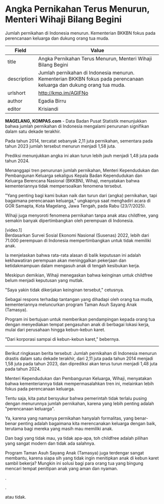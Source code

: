 # Angka Pernikahan Terus Menurun, Menteri Wihaji Bilang Begini

Jumlah pernikahan di Indonesia menurun. Kementerian BKKBN fokus pada perencanaan keluarga dan dukung orang tua muda.

| Field       | Value                                                       |
|-------------|-------------------------------------------------------------|
| title       | Angka Pernikahan Terus Menurun, Menteri Wihaji Bilang Begini |
| description | Jumlah pernikahan di Indonesia menurun. Kementerian BKKBN fokus pada perencanaan keluarga dan dukung orang tua muda. |
| urlshort    | http://kmp.im/AGIFNo |
| author      | Egadia Birru |
| editor      | Krisiandi |

**MAGELANG, KOMPAS.com** - Data Badan Pusat Statistik menunjukkan bahwa jumlah pernikahan di Indonesia mengalami penurunan signifikan dalam satu dekade terakhir.

Pada tahun 2014, tercatat sebanyak 2,11 juta pernikahan, sementara pada tahun 2023 jumlah tersebut menurun menjadi 1,58 juta.

Prediksi menunjukkan angka ini akan turun lebih jauh menjadi 1,48 juta pada tahun 2024.

Menanggapi tren penurunan jumlah pernikahan, Menteri Kependudukan dan Pembangunan Keluarga sekaligus Kepala Badan Kependudukan dan Keluarga Berencana Nasional (BKKBN), Wihaji, menyatakan bahwa kementeriannya tidak mempersoalkan fenomena tersebut.

\"Yang penting bagi kami bukan naik dan turun dari (angka) pernikahan, tapi bagaimana perencanaan keluarga,\" ungkapnya saat menghadiri acara di GOR Samapta, Kota Magelang, Jawa Tengah, pada Rabu (23/7/2025).

Wihaji juga menyoroti fenomena pernikahan tanpa anak atau childfree, yang semakin banyak dipertimbangkan oleh perempuan di Indonesia.

\[video.1\]\
Berdasarkan Survei Sosial Ekonomi Nasional (Susenas) 2022, lebih dari 71.000 perempuan di Indonesia mempertimbangkan untuk tidak memiliki anak.

Ia menjelaskan bahwa rata-rata alasan di balik keputusan ini adalah kekhawatiran perempuan akan meninggalkan pekerjaan dan ketidakmampuan dalam mengasuh anak di tengah kesibukan kerja.

Meskipun demikian, Wihaji menegaskan bahwa keinginan untuk childfree belum menjadi keputusan yang mutlak.

\"Saya yakin tidak dikerjakan keinginan tersebut,\" cetusnya.

Sebagai respons terhadap tantangan yang dihadapi oleh orang tua muda, kementeriannya meluncurkan program Taman Asuh Sayang Anak (Tamasya).

Program ini bertujuan untuk memberikan pendampingan kepada orang tua dengan menyediakan tempat pengasuhan anak di berbagai lokasi kerja, mulai dari perusahaan hingga kebun-kebun karet.

\"Dari korporasi sampai di kebun-kebun karet,\" bebernya.

---
Berikut ringkasan berita tersebut: Jumlah pernikahan di Indonesia menurun drastis dalam satu dekade terakhir, dari 2,11 juta pada tahun 2014 menjadi 1,58 juta pada tahun 2023, dan diprediksi akan terus turun menjadi 1,48 juta pada tahun 2024.

 Menteri Kependudukan dan Pembangunan Keluarga, Wihaji, menyatakan bahwa kementeriannya tidak mempermasalahkan tren ini, melainkan lebih fokus pada perencanaan keluarga.



Tentu saja, kita patut bersyukur bahwa pemerintah tidak terlalu pusing dengan menurunnya jumlah pernikahan, karena yang lebih penting adalah "perencanaan keluarga".

 Ya, karena yang namanya pernikahan hanyalah formalitas, yang benar-benar penting adalah bagaimana kita merencanakan keluarga dengan baik, terutama bagi mereka yang masih mau memiliki anak.

 Dan bagi yang tidak mau, ya tidak apa-apa, toh childfree adalah pilihan yang sangat modern dan tidak ada salahnya.

 Program Taman Asuh Sayang Anak (Tamasya) juga terdengar sangat membantu, karena siapa sih yang tidak ingin menitipkan anak di kebun karet sambil bekerja? Mungkin ini solusi bagi para orang tua yang bingung mencari tempat penitipan anak yang aman dan nyaman.

.

.

 atau tidak.
